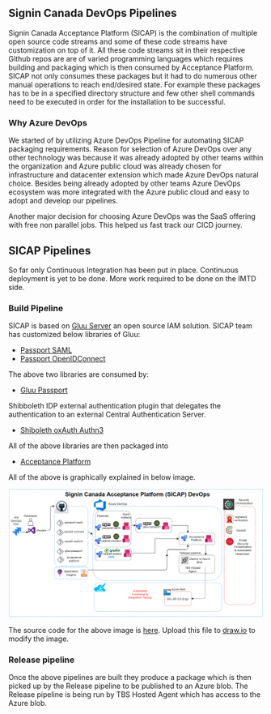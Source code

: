 ## Signin Canada DevOps Pipelines
Signin Canada Acceptance Platform (SICAP) is the combination of multiple open source code streams and some of these code streams have customization on top of it. All these code streams sit in their respective Github repos are are of varied programming languages which requires building and packaging which is then consumed by Acceptance Platform. SICAP not only consumes these packages but it had to do numerous other manual operations to reach end/desired state. For example these packages has to be in a specified directory structure and few other shell commands need to be executed in order for the installation to be successful. 

### Why Azure DevOps 
We started of by utilizing Azure DevOps Pipeline for automating SICAP packaging requirements. Reason for selection of Azure DevOps over any other technology was because it was already adopted by other teams within the organization and Azure public cloud was already chosen for infrastructure and datacenter extension which made Azure DevOps natural choice. Besides being already adopted by other teams Azure DevOps ecosystem was more integrated with the Azure public cloud and easy to adopt and develop our pipelines. 

Another major decision for choosing Azure DevOps was the SaaS offering with free non parallel jobs. This helped us fast track our CICD journey. 

## SICAP Pipelines 
So far only Continuous Integration has been put in place. Continuous deployment is yet to be done. More work required to be done on the IMTD side. 

### Build Pipeline
SICAP is based on [Gluu Server](https://www.gluu.org/) an open source IAM solution. SICAP team has customized below libraries  of Gluu:

- [Passport SAML](https://github.com/sign-in-canada/passport-saml)
- [Passport OpenIDConnect](https://github.com/sign-in-canada/passport-openidconnect)

The above two libraries are consumed by:

- [Gluu Passport](https://github.com/sign-in-canada/gluu-passport)

Shibboleth IDP external authentication plugin that delegates the authentication to an external Central Authentication Server. 
- [Shiboleth oxAuth Authn3](https://github.com/sign-in-canada/shib-oxauth-authn3)

All of the above libraries are then packaged into 

- [Acceptance Platform](https://github.com/sign-in-canada/Acceptance-Platform)

All of the above is graphically explained in below image. 

![](images/Signin-pipeline_.png)

The source code for the above image is [here](Signin-pipeline.xml). Upload this file to [draw.io](www.draw.io) to modify the image. 

### Release pipeline
Once the above pipelines are built they produce a package which is then picked up by the Release pipeline to be published to an Azure blob. The Release pipeline is being run by TBS Hosted Agent which has access to the Azure blob. 

